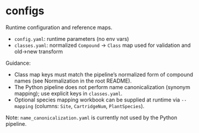 # configs

Runtime configuration and reference maps.

- `config.yaml`: runtime parameters (no env vars)
- `classes.yaml`: normalized `Compound` → `Class` map used for validation and old→new transform

Guidance:

- Class map keys must match the pipeline’s normalized form of compound names (see Normalization in the root README).
- The Python pipeline does not perform name canonicalization (synonym mapping); use explicit keys in `classes.yaml`.
- Optional species mapping workbook can be supplied at runtime via `--mapping` (columns: `Site`, `CartridgeNum`, `PlantSpecies`).

Note: `name_canonicalization.yaml` is currently not used by the Python pipeline.

